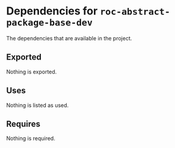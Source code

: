 # Dependencies for `roc-abstract-package-base-dev`

The dependencies that are available in the project.

## Exported
Nothing is exported.

## Uses
Nothing is listed as used.

## Requires
Nothing is required.